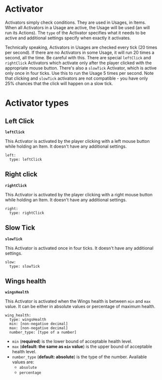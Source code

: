 # Activator

Activators simply check conditions. They are used in Usages, in Items. When all Activators in a Usage are active, the Usage will be used (an will run its Actions). The `type` of the Activator specifies what it needs to be active and additional settings specify when exactly it activates.

Technically speaking, Activators in Usages are checked every tick (20 times per second). If there are no Activators in some Usage, it will run 20 times a second, all the time. Be careful with this. There are special `leftClick` and `rightClick` Activators which activate only after the player clicked with the appropriate mouse button. There's also a `slowTick` Activator, which is active only once in four ticks. Use this to run the Usage 5 times per second. Note that clicking and `slowTick` activators are not compatible - you have only 25% chances that the click will happen on a slow tick.

# Activator types

## Left Click

**`leftClick`**

This Activator is activated by the player clicking with a left mouse button while holding an Item. It doesn't have any additional settings.

```
left:
  type: leftClick
```

## Right click

**`rightClick`**

This Activator is activated by the player clicking with a right mouse button while holding an Item. It doesn't have any additional settings.

```
right:
  type: rightClick
```

## Slow Tick

**`slowTick`**

This Activator is activated once in four ticks. It doesn't have any additional settings.

```
slow:
  type: slowTick
```

## Wings health

**`wingsHealth`**

This Activator is activated when the Wings health is between `min` and `max` value. It can be either in absolute values or percentage of maximum health.

```
wing_health:
  type: wingsHealth
  min: [non-negative decimal]
  max: [non-negative decimal]
  number_type: [type of a number]
```

* `min` (**required**) is the lower bound of acceptable health level.
* `max` (**default: the same as `min` value**) is the upper bound of acceptable health level.
* `number_type` (**default: absolute**) is the type of the number. Available values are:
  * `absolute`
  * `percentage`
